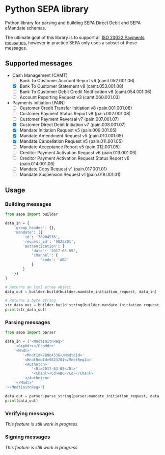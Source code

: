 # Python SEPA library

Python library for parsing and building SEPA Direct Debit and SEPA eMandate schemas.

The ultimate goal of this library is to support all [ISO 20022 Payments messages](https://www.iso20022.org/payments_messages.page), however in practice SEPA only uses a subset of these messages.

## Supported messages
- Cash Management (CAMT)
  - [ ] Bank To Customer Account Report v6 (camt.052.001.06)
  - [x] Bank To Customer Statement v8 (camt.053.001.08)
  - [ ] Bank To Customer Debit Credit Notification v6 (camt.054.001.06)
  - [ ] Account Reporting Request v3 (camt.060.001.03)
- Payments Initiation (PAIN)
  - [ ] Customer Credit Transfer Initiation v8 (pain.001.001.08)
  - [ ] Customer Payment Status Report v8 (pain.002.001.08)
  - [ ] Customer Payment Reversal v7 (pain.007.001.07)
  - [x] Customer Direct Debit Initiation v7 (pain.008.001.07)
  - [x] Mandate Initiation Request v5 (pain.009.001.05)
  - [x] Mandate Amendment Request v5 (pain.010.001.05)
  - [x] Mandate Cancellation Request v5 (pain.011.001.05)
  - [ ] Mandate Acceptance Report v5 (pain.012.001.05)
  - [ ] Creditor Payment Activation Request v6 (pain.013.001.06)
  - [ ] Creditor Payment Activation Request Status Report v6 (pain.014.001.06)
  - [ ] Mandate Copy Request v1 (pain.017.001.01)
  - [ ] Mandate Suspension Request v1 (pain.018.001.01)

## Usage
### Building messages
```python
from sepa import builder

data_in = {
    'group_header': {},
    'mandate': [{
        'id': '78904536',
        'request_id': '9823701',
        'authentication': {
            'date': '2017-03-05',
            'channel': {
                'code': 'ABC'
            }
        }
    }]
}

# Returns an lxml etree object
data_out = builder.build(builder.mandate_initiation_request, data_in)

# Returns a byte string
str_data_out = builder.build_string(builder.mandate_initiation_request, data_in)
print(str_data_out)
```

### Parsing messages
```python
from sepa import parser

data_in = ('<MndtInitnReq>'
    '<GrpHdr></GrpHdr>'
    '<Mndt>'
        '<MndtId>78904536</MndtdId>'
        '<MndtReqId>9823701</MndtReqId>'
        '<Authntcn>'
            '<Dt>2017-03-05</Dt>'
            '<Chanl><Cd>ABC</Cd></Chanl>'
        '</Authntcn>'
    '</Mndt>'
'</MndtInitnReq>')

data_out = parser.parse_string(parser.mandate_initiation_request, data_in)
print(data_out)
```

### Verifying messages
*This feature is still work in progress.*

### Signing messages
*This feature is still work in progress.*
